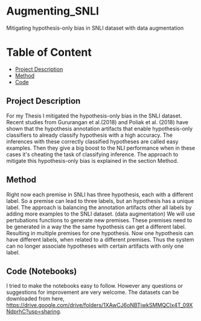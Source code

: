 # Augmenting_SNLI
Mitigating hypothesis-only bias in SNLI dataset with data augmentation


Table of Content
=============
  * [Project Description](#project-description)
  * [Method](#method)
  * [Code](#code)

## Project Description
For my Thesis I mitigated the hypothesis-only bias in the SNLI dataset.
Recent studies from Gururangan et al.(2018) and Poliak et al. (2018) have shown that the hypothesis annotation artifacts that enable hypothesis-only classifiers to already classify hypothesis with a high accuracy. The inferences with these correctly classified hypotheses are called easy examples. Then they give a big boost to the NLI performance when in these cases it's cheating the task of classifying inference. 
The approach to mitigate this hypothesis-only bias is explained in the section Method.

## Method
Right now each premise in SNLI has three hypothesis, each with a different label. So a
premise can lead to three labels, but an hypothesis has a unique label.
The approach is balancing the annotation artifacts other all labels by adding more examples to the SNLI dataset. (data augmentation)
We will use pertubations functions to generate new premises. These premises need to be generated in a way the the same hypothesis can get a different label. 
Resulting in multiple premises for one hypothesis. Now one hypothesis can have different labels, when related to a different premises. Thus the system can no
longer associate hypotheses with certain artifacts with only one label. 

## Code (Notebooks)
I tried to make the notebooks easy to follow. However any questions or suggestions for improvement are very welcome.
The datasets can be downloaded from here, https://drive.google.com/drive/folders/1XAwCJ6oNBTjwkSMMQClx4T_09XNdprhC?usp=sharing.

